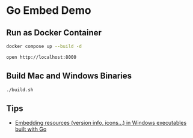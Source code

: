 # Go Embed Demo

## Run as Docker Container

```bash
docker compose up --build -d
```

```bash
open http://localhost:8000
```

## Build Mac and Windows Binaries

```bash
./build.sh
```

## Tips

- [Embedding resources (version info, icons...) in Windows executables built with Go](https://github.com/tc-hib/go-winres)
